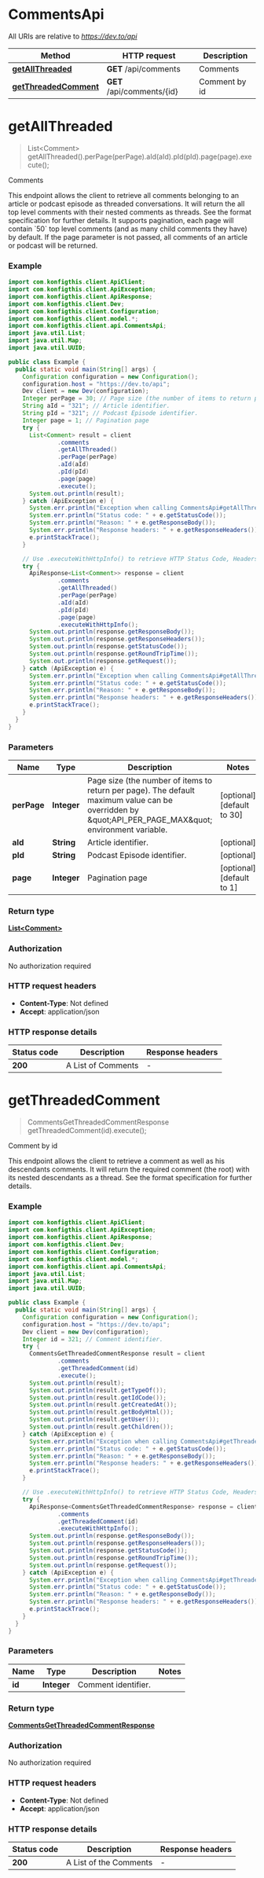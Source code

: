 # CommentsApi

All URIs are relative to *https://dev.to/api*

| Method | HTTP request | Description |
|------------- | ------------- | -------------|
| [**getAllThreaded**](CommentsApi.md#getAllThreaded) | **GET** /api/comments | Comments |
| [**getThreadedComment**](CommentsApi.md#getThreadedComment) | **GET** /api/comments/{id} | Comment by id |


<a name="getAllThreaded"></a>
# **getAllThreaded**
> List&lt;Comment&gt; getAllThreaded().perPage(perPage).aId(aId).pId(pId).page(page).execute();

Comments

This endpoint allows the client to retrieve all comments belonging to an article or podcast episode as threaded conversations.  It will return the all top level comments with their nested comments as threads. See the format specification for further details.  It supports pagination, each page will contain &#x60;50&#x60; top level comments (and as many child comments they have) by default.  If the page parameter is not passed, all comments of an article or podcast will be returned. 

### Example
```java
import com.konfigthis.client.ApiClient;
import com.konfigthis.client.ApiException;
import com.konfigthis.client.ApiResponse;
import com.konfigthis.client.Dev;
import com.konfigthis.client.Configuration;
import com.konfigthis.client.model.*;
import com.konfigthis.client.api.CommentsApi;
import java.util.List;
import java.util.Map;
import java.util.UUID;

public class Example {
  public static void main(String[] args) {
    Configuration configuration = new Configuration();
    configuration.host = "https://dev.to/api";
    Dev client = new Dev(configuration);
    Integer perPage = 30; // Page size (the number of items to return per page). The default maximum value can be overridden by \"API_PER_PAGE_MAX\" environment variable.
    String aId = "321"; // Article identifier.
    String pId = "321"; // Podcast Episode identifier.
    Integer page = 1; // Pagination page
    try {
      List<Comment> result = client
              .comments
              .getAllThreaded()
              .perPage(perPage)
              .aId(aId)
              .pId(pId)
              .page(page)
              .execute();
      System.out.println(result);
    } catch (ApiException e) {
      System.err.println("Exception when calling CommentsApi#getAllThreaded");
      System.err.println("Status code: " + e.getStatusCode());
      System.err.println("Reason: " + e.getResponseBody());
      System.err.println("Response headers: " + e.getResponseHeaders());
      e.printStackTrace();
    }

    // Use .executeWithHttpInfo() to retrieve HTTP Status Code, Headers and Request
    try {
      ApiResponse<List<Comment>> response = client
              .comments
              .getAllThreaded()
              .perPage(perPage)
              .aId(aId)
              .pId(pId)
              .page(page)
              .executeWithHttpInfo();
      System.out.println(response.getResponseBody());
      System.out.println(response.getResponseHeaders());
      System.out.println(response.getStatusCode());
      System.out.println(response.getRoundTripTime());
      System.out.println(response.getRequest());
    } catch (ApiException e) {
      System.err.println("Exception when calling CommentsApi#getAllThreaded");
      System.err.println("Status code: " + e.getStatusCode());
      System.err.println("Reason: " + e.getResponseBody());
      System.err.println("Response headers: " + e.getResponseHeaders());
      e.printStackTrace();
    }
  }
}

```

### Parameters

| Name | Type | Description  | Notes |
|------------- | ------------- | ------------- | -------------|
| **perPage** | **Integer**| Page size (the number of items to return per page). The default maximum value can be overridden by \&quot;API_PER_PAGE_MAX\&quot; environment variable. | [optional] [default to 30] |
| **aId** | **String**| Article identifier. | [optional] |
| **pId** | **String**| Podcast Episode identifier. | [optional] |
| **page** | **Integer**| Pagination page | [optional] [default to 1] |

### Return type

[**List&lt;Comment&gt;**](Comment.md)

### Authorization

No authorization required

### HTTP request headers

 - **Content-Type**: Not defined
 - **Accept**: application/json

### HTTP response details
| Status code | Description | Response headers |
|-------------|-------------|------------------|
| **200** | A List of Comments |  -  |

<a name="getThreadedComment"></a>
# **getThreadedComment**
> CommentsGetThreadedCommentResponse getThreadedComment(id).execute();

Comment by id

This endpoint allows the client to retrieve a comment as well as his descendants comments.    It will return the required comment (the root) with its nested descendants as a thread.    See the format specification for further details.

### Example
```java
import com.konfigthis.client.ApiClient;
import com.konfigthis.client.ApiException;
import com.konfigthis.client.ApiResponse;
import com.konfigthis.client.Dev;
import com.konfigthis.client.Configuration;
import com.konfigthis.client.model.*;
import com.konfigthis.client.api.CommentsApi;
import java.util.List;
import java.util.Map;
import java.util.UUID;

public class Example {
  public static void main(String[] args) {
    Configuration configuration = new Configuration();
    configuration.host = "https://dev.to/api";
    Dev client = new Dev(configuration);
    Integer id = 321; // Comment identifier.
    try {
      CommentsGetThreadedCommentResponse result = client
              .comments
              .getThreadedComment(id)
              .execute();
      System.out.println(result);
      System.out.println(result.getTypeOf());
      System.out.println(result.getIdCode());
      System.out.println(result.getCreatedAt());
      System.out.println(result.getBodyHtml());
      System.out.println(result.getUser());
      System.out.println(result.getChildren());
    } catch (ApiException e) {
      System.err.println("Exception when calling CommentsApi#getThreadedComment");
      System.err.println("Status code: " + e.getStatusCode());
      System.err.println("Reason: " + e.getResponseBody());
      System.err.println("Response headers: " + e.getResponseHeaders());
      e.printStackTrace();
    }

    // Use .executeWithHttpInfo() to retrieve HTTP Status Code, Headers and Request
    try {
      ApiResponse<CommentsGetThreadedCommentResponse> response = client
              .comments
              .getThreadedComment(id)
              .executeWithHttpInfo();
      System.out.println(response.getResponseBody());
      System.out.println(response.getResponseHeaders());
      System.out.println(response.getStatusCode());
      System.out.println(response.getRoundTripTime());
      System.out.println(response.getRequest());
    } catch (ApiException e) {
      System.err.println("Exception when calling CommentsApi#getThreadedComment");
      System.err.println("Status code: " + e.getStatusCode());
      System.err.println("Reason: " + e.getResponseBody());
      System.err.println("Response headers: " + e.getResponseHeaders());
      e.printStackTrace();
    }
  }
}

```

### Parameters

| Name | Type | Description  | Notes |
|------------- | ------------- | ------------- | -------------|
| **id** | **Integer**| Comment identifier. | |

### Return type

[**CommentsGetThreadedCommentResponse**](CommentsGetThreadedCommentResponse.md)

### Authorization

No authorization required

### HTTP request headers

 - **Content-Type**: Not defined
 - **Accept**: application/json

### HTTP response details
| Status code | Description | Response headers |
|-------------|-------------|------------------|
| **200** | A List of the Comments |  -  |

